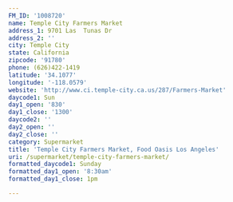 ```yaml
---
FM_ID: '1008720'
name: Temple City Farmers Market
address_1: 9701 Las  Tunas Dr
address_2: ''
city: Temple City
state: California
zipcode: '91780'
phone: (626)422-1419
latitude: '34.1077'
longitude: '-118.0579'
website: 'http://www.ci.temple-city.ca.us/287/Farmers-Market'
daycode1: Sun
day1_open: '830'
day1_close: '1300'
daycode2: ''
day2_open: ''
day2_close: ''
category: Supermarket
title: 'Temple City Farmers Market, Food Oasis Los Angeles'
uri: /supermarket/temple-city-farmers-market/
formatted_daycode1: Sunday
formatted_day1_open: '8:30am'
formatted_day1_close: 1pm

---
```

